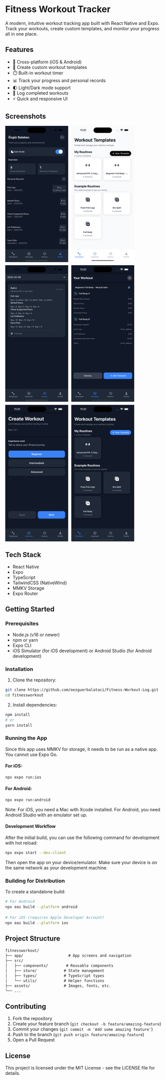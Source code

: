 # Fitness Workout Tracker

A modern, intuitive workout tracking app built with React Native and Expo. Track your workouts, create custom templates, and monitor your progress all in one place.

## Features

- 📱 Cross-platform (iOS & Android)
- 💪 Create custom workout templates
- ⏱️ Built-in workout timer
- 📊 Track your progress and personal records
- 🌓 Light/Dark mode support
- 📝 Log completed workouts
- ⚡ Quick and responsive UI

## Screenshots

<div style="display: flex; flex-wrap: wrap; gap: 10px;">
    <img src="screenshots/image1.png" alt="Screenshot 1" width="200"/>
    <img src="screenshots/image2.png" alt="Screenshot 2" width="200"/>
    <img src="screenshots/image3.png" alt="Screenshot 3" width="200"/>
    <img src="screenshots/image4.png" alt="Screenshot 4" width="200"/>
    <img src="screenshots/image5.png" alt="Screenshot 5" width="200"/>
    <img src="screenshots/image6.png" alt="Screenshot 6" width="200"/>
</div>

## Tech Stack

- React Native
- Expo
- TypeScript
- TailwindCSS (NativeWind)
- MMKV Storage
- Expo Router

## Getting Started

### Prerequisites

- Node.js (v16 or newer)
- npm or yarn
- Expo CLI
- iOS Simulator (for iOS development) or Android Studio (for Android development)

### Installation

1. Clone the repository:

```bash
git clone https://github.com/oezguerbalataci/Fitness-Workout-Log.git
cd fitnessworkout
```

2. Install dependencies:

```bash
npm install
# or
yarn install
```

### Running the App

Since this app uses MMKV for storage, it needs to be run as a native app. You cannot use Expo Go.

#### For iOS:

```bash
npx expo run:ios
```

#### For Android:

```bash
npx expo run:android
```

Note: For iOS, you need a Mac with Xcode installed. For Android, you need Android Studio with an emulator set up.

#### Development Workflow

After the initial build, you can use the following command for development with hot reload:

```bash
npx expo start --dev-client
```

Then open the app on your device/emulator. Make sure your device is on the same network as your development machine.

### Building for Distribution

To create a standalone build:

```bash
# For Android
npx eas build --platform android

# For iOS (requires Apple Developer Account)
npx eas build --platform ios
```

## Project Structure

```
fitnessworkout/
├── app/                    # App screens and navigation
├── src/
│   ├── components/        # Reusable components
│   ├── store/            # State management
│   ├── types/            # TypeScript types
│   └── utils/            # Helper functions
├── assets/               # Images, fonts, etc.
└── ...
```

## Contributing

1. Fork the repository
2. Create your feature branch (`git checkout -b feature/amazing-feature`)
3. Commit your changes (`git commit -m 'Add some amazing feature'`)
4. Push to the branch (`git push origin feature/amazing-feature`)
5. Open a Pull Request

## License

This project is licensed under the MIT License - see the LICENSE file for details.
